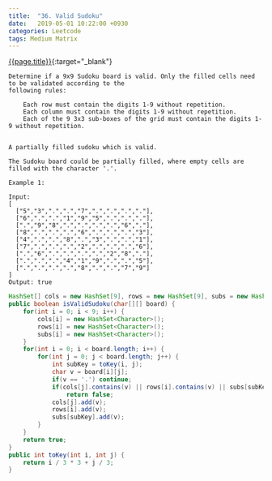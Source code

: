 ```yaml
---
title:  "36. Valid Sudoku"
date:   2019-05-01 10:22:00 +0930
categories: Leetcode
tags: Medium Matrix
---
```


[{{page.title}}](https://leetcode.com/problems/valid-sudoku/){:target="_blank"}

    Determine if a 9x9 Sudoku board is valid. Only the filled cells need to be validated according to the
    following rules:

        Each row must contain the digits 1-9 without repetition.
        Each column must contain the digits 1-9 without repetition.
        Each of the 9 3x3 sub-boxes of the grid must contain the digits 1-9 without repetition.


    A partially filled sudoku which is valid.

    The Sudoku board could be partially filled, where empty cells are filled with the character '.'.

    Example 1:

    Input:
    [
      ["5","3",".",".","7",".",".",".","."],
      ["6",".",".","1","9","5",".",".","."],
      [".","9","8",".",".",".",".","6","."],
      ["8",".",".",".","6",".",".",".","3"],
      ["4",".",".","8",".","3",".",".","1"],
      ["7",".",".",".","2",".",".",".","6"],
      [".","6",".",".",".",".","2","8","."],
      [".",".",".","4","1","9",".",".","5"],
      [".",".",".",".","8",".",".","7","9"]
    ]
    Output: true


```java
HashSet[] cols = new HashSet[9], rows = new HashSet[9], subs = new HashSet[9];
public boolean isValidSudoku(char[][] board) {
    for(int i = 0; i < 9; i++) {
        cols[i] = new HashSet<Character>();
        rows[i] = new HashSet<Character>();
        subs[i] = new HashSet<Character>();
    }
    for(int i = 0; i < board.length; i++) {
        for(int j = 0; j < board.length; j++) {
            int subKey = toKey(i, j);
            char v = board[i][j];
            if(v == '.') continue;
            if(cols[j].contains(v) || rows[i].contains(v) || subs[subKey].contains(v))
                return false;
            cols[j].add(v);
            rows[i].add(v);
            subs[subKey].add(v);
        }
    }
    return true;
}
public int toKey(int i, int j) {
    return i / 3 * 3 + j / 3;
}
```
